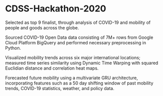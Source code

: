 # CDSS-Hackathon-2020
Selected as top 9 finalist, through analysis of COVID-19 and mobility of people and goods across the globe.

Sourced COVID-19 Open Data data consisting of 7M+ rows from Google Cloud Platform BigQuery and performed necessary preprocessing in Python.

Visualized mobility trends across six major international locations; measured time series similarity using Dynamic Time Warping with squared Euclidian distance and correlation heat maps. 

Forecasted future mobility using a multivariate GRU architecture, incorporating features such as a 50 day shifting window of past mobility trends, COVID-19 statistics, weather, and policy data.
